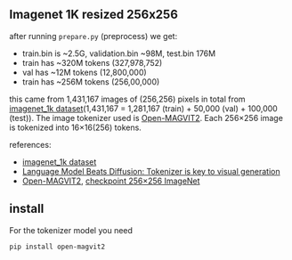 ## Imagenet 1K resized 256x256

after running `prepare.py` (preprocess) we get:

- train.bin is ~2.5G, validation.bin ~98M, test.bin 176M
- train has ~320M tokens (327,978,752)
- val has ~12M tokens (12,800,000)
- train has ~256M tokens (256,00,000)

this came from 1,431,167 images of (256,256) pixels in total from [imagenet_1k dataset](https://huggingface.co/datasets/evanarlian/imagenet_1k_resized_256)(1,431,167 = 1,281,167 (train) + 50,000 (val) + 100,000 (test)). The image tokenizer used is [Open-MAGVIT2](https://github.com/TencentARC/Open-MAGVIT2/tree/main). Each 256×256 image is tokenized into 16×16(256) tokens. 



references:

- [imagenet_1k dataset](https://huggingface.co/datasets/evanarlian/imagenet_1k_resized_256)
- [Language Model Beats Diffusion: Tokenizer is key to visual generation](https://magvit.cs.cmu.edu/v2/)
- [Open-MAGVIT2](https://github.com/TencentARC/Open-MAGVIT2/tree/main), [checkpoint 256×256 ImageNet](https://huggingface.co/TencentARC/Open-MAGVIT2/blob/main/imagenet_256_L.ckpt)


## install

For the tokenizer model you need

```bash
pip install open-magvit2
```